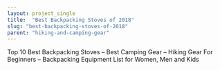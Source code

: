 ```yaml
---
layout: project_single
title:  "Best Backpacking Stoves of 2018"
slug: "best-backpacking-stoves-of-2018"
parent: "hiking-and-camping-gear"
---
```

Top 10 Best Backpacking Stoves – Best Camping Gear – Hiking Gear For Beginners – Backpacking Equipment List for Women, Men and Kids